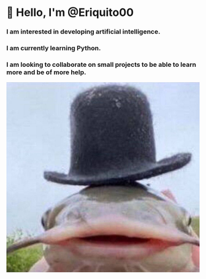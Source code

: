 # 👋 Hello, I'm @Eriquito00

### I am interested in developing artificial intelligence.

### I am currently learning Python.

### I am looking to collaborate on small projects to be able to learn more and be of more help.

![Ejemplo de pez](https://raw.githubusercontent.com/Eriquito00/Eriquito00/main/img/pez.png)
